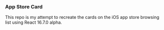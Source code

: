 ### App Store Card

This repo is my attempt to recreate the cards on the iOS app store browsing list using React 16.7.0 alpha.